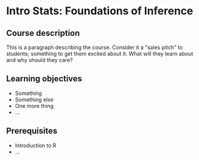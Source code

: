 # Intro Stats: Foundations of Inference

## Course description

This is a paragraph describing the course. Consider it a "sales pitch" to students; something to get them excited about it. What will they learn about and why should they care?

## Learning objectives

* Something
* Something else
* One more thing
* ...

## Prerequisites

* Introduction to R
* ...